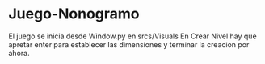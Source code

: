 # Juego-Nonogramo
El juego se inicia desde Window.py en srcs/Visuals
En Crear Nivel hay que apretar enter para establecer
las dimensiones y terminar la creacion por ahora.
